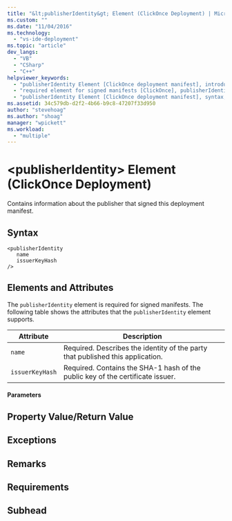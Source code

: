 ```yaml
---
title: "&lt;publisherIdentity&gt; Element (ClickOnce Deployment) | Microsoft Docs"
ms.custom: ""
ms.date: "11/04/2016"
ms.technology: 
  - "vs-ide-deployment"
ms.topic: "article"
dev_langs: 
  - "VB"
  - "CSharp"
  - "C++"
helpviewer_keywords: 
  - "publisherIdentity Element [ClickOnce deployment manifest], introduction"
  - "required element for signed manifests [ClickOnce], publisherIdentity Element"
  - "publisherIdentity Element [ClickOnce deployment manifest], syntax, elements, and attributes"
ms.assetid: 34c579db-d2f2-4b66-b9c8-47207f33d950
author: "stevehoag"
ms.author: "shoag"
manager: "wpickett"
ms.workload: 
  - "multiple"
---
```

# &lt;publisherIdentity&gt; Element (ClickOnce Deployment)
Contains information about the publisher that signed this deployment manifest.  
  
## Syntax  
  
```  
<publisherIdentity  
   name  
   issuerKeyHash  
/>  
```  
  
## Elements and Attributes  
 The `publisherIdentity` element is required for signed manifests. The following table shows the attributes that the `publisherIdentity` element supports.  
  
|Attribute|Description|  
|---------------|-----------------|  
|`name`|Required. Describes the identity of the party that published this application.|  
|`issuerKeyHash`|Required. Contains the SHA-1 hash of the public key of the certificate issuer.|  
  
#### Parameters  
  
## Property Value/Return Value  
  
## Exceptions  
  
## Remarks  
  
## Requirements  
  
## Subhead